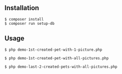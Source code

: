 ## Installation

```shell
$ composer install
$ composer run setup-db
```

## Usage

```shell
$ php demo-1st-created-pet-with-1-picture.php
```

```shell
$ php demo-1st-created-pet-with-all-pictures.php
```

```shell
$ php demo-last-2-created-pets-with-all-pictures.php
```
